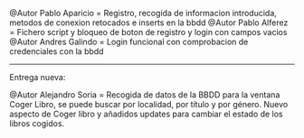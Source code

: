 @Autor Pablo Aparicio = Registro, recogida de informacion introducida, metodos de conexion retocados e inserts en la bbdd
@Autor Pablo Alferez = Fichero script y bloqueo de boton de registro y login con campos vacios
@Autor Andres Galindo = Login funcional con comprobacion de credenciales con la bbdd


***
Entrega nueva: 

@Autor Alejandro Soria = Recogida de datos de la BBDD para la ventana Coger Libro, se puede buscar por localidad, por título y por género. Nuevo aspecto de Coger libro y añadidos updates para cambiar el estado de los libros cogidos.
